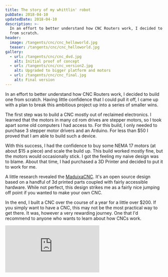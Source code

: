 ```yaml
---
title: The story of my whittlin' robot
pubDate: 2018-04-10
updatedDate: 2018-04-10
description: >-
  In an effort to better understand how CNC Routers work, I decided to build one
  from scratch.
header:
  image: /tangents/cnc/cnc_helloworld.jpg
  teaser: /tangents/cnc/cnc_helloworld.jpg
gallery:
  - url: /tangents/cnc/cnc_dvd.jpg
    alt: Initial proof of concept
  - url: /tangents/cnc/cnc_version2.jpg
    alt: Upgraded to bigger platform and motors
  - url: /tangents/cnc/cnc_final.jpg
    alt: Final version
---
```


In an effort to better understand how CNC Routers work, I decided to build one from scratch. Having little confidence that I could pull it off, I came up with a plan to break this ambitious project up into a series of smaller wins.

The first step was to build a CNC mostly out of reclaimed electronics. I learned that the motors in many cd rom drives are stepper motors, so I took apart some old computers I had access to. For this build, I only needed to purchase 3 stepper motor drivers and an Arduino. For less than $50 I proved that I am able to build such a device.

With this success, I had the confidence to buy some NEMA 17 motors (at about $15 a piece) and scale the build up. This build worked mostly fine, but the motors would occasionally stick. I got the feeling my naive design was to blame. About that time, I had purchased a 3D Printer and decided to put it to work for me.

A little research revealed the [MaduixaCNC](https://www.thingiverse.com/thing:989593). It's an open source design based on a handful of 3d printed parts coupled with fairly accessible hardware. While not perfect, this design strikes me as a fairly nice jumping off point if you wanted to make your own CNC.

In the end, I built a CNC over the course of a year for a little over $200. If you simply want to have a CNC, this may not be the most practical way to get there. It was, however a very rewarding journey. One that I'd recommend to anyone who wants to learn about how CNCs work.

<iframe src="https://www.youtube.com/embed/TWuP_DbFSsA" frameborder="0" allow="autoplay; encrypted-media" allowfullscreen="" id="fitvid2"></iframe>
